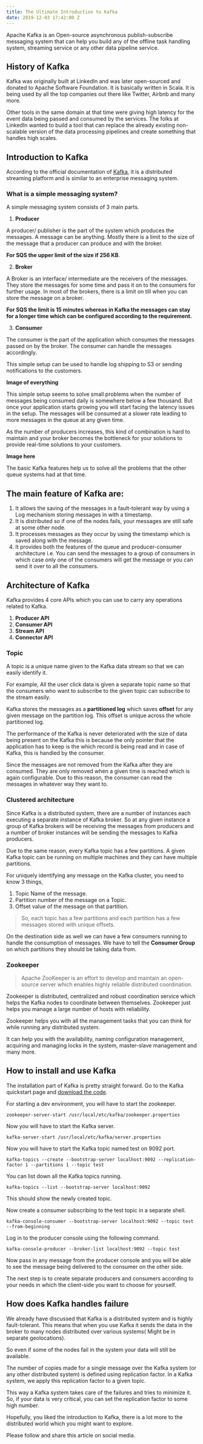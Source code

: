```yaml
---
title: The Ultimate Introduction to Kafka
date: 2019-12-03 17:42:00 Z
---
```


Apache Kafka is an Open-source asynchronous publish-subscribe messaging system that can help you build any of the offline task handling system, streaming service or any other data pipeline service.

## History of Kafka

Kafka was originally built at LinkedIn and was later open-sourced and donated to Apache Software Foundation. It is basically written in Scala. It is being used by all the top companies out there like Twitter, Airbnb and many more.

Other tools in the same domain at that time were giving high latency for the event data being passed and consumed by the services. The folks at LinkedIn wanted to build a tool that can replace the already existing non-scalable version of the data processing pipelines and create something that handles high scales.

## Introduction to Kafka

According to the official documentation of [Kafka](https://kafka.apache.org/intro), it is a distributed streaming platform and is similar to an enterprise messaging system.

### What is a simple messaging system?

A simple messaging system consists of 3 main parts.

1. **Producer**

A producer/ publisher is the part of the system which produces the messages. A message can be anything. Mostly there is a limit to the size of the message that a producer can produce and with the broker.

**For SQS the upper limit of the size if 256 KB**.

2. **Broker**

A Broker is an interface/ intermediate are the receivers of the messages. They store the messages for some time and pass it on to the consumers for further usage. In most of the brokers, there is a limit on till when you can store the message on a broker.

**For SQS the limit is 15 minutes whereas in Kafka the messages can stay for a longer time which can be configured according to the requirement.**

3. **Consumer**

The consumer is the part of the application which consumes the messages passed on by the broker. The consumer can handle the messages accordingly.

This simple setup can be used to handle log shipping to S3 or sending notifications to the customers.

**Image of everything**

This simple setup seems to solve small problems when the number of messages being consumed daily is somewhere below a few thousand. But once your application starts growing you will start facing the latency issues in the setup. The messages will be consumed at a slower rate leading to more messages in the queue at any given time.

As the number of producers increases, this kind of combination is hard to maintain and your broker becomes the bottleneck for your solutions to provide real-time solutions to your customers.

**Image here**

The basic Kafka features help us to solve all the problems that the other queue systems had at that time.

## The main feature of Kafka are:

1. It allows the saving of the messages in a fault-tolerant way by using a Log mechanism storing messages in with a timestamp.
2. It is distributed so if one of the nodes fails, your messages are still safe at some other node.
3. It processes messages as they occur by using the timestamp which is saved along with the message.
4. It provides both the features of the queue and producer-consumer architecture i.e. You can send the messages to a group of consumers in which case only one of the consumers will get the message or you can send it over to all the consumers.

## Architecture of Kafka

Kafka provides 4 core APIs which you can use to carry any operations related to Kafka.

1. **Producer API**
2. **Consumer API**
3. **Stream API**
4. **Connector API**

### Topic

A topic is a unique name given to the Kafka data stream so that we can easily identify it.

For example, All the user click data is given a separate topic name so that the consumers who want to subscribe to the given topic can subscribe to the stream easily.

Kafka stores the messages as a **partitioned log** which saves **offset** for any given message on the partition log. This offset is unique across the whole partitioned log.

The performance of the Kafka is never deteriorated with the size of data being present on the Kafka this is because the only pointer that the application has to keep is the which record is being read and in case of Kafka, this is handled by the consumer.

Since the messages are not removed from the Kafka after they are consumed. They are only removed when a given time is reached which is again configurable. Due to this reason, the consumer can read the messages in whatever way they want to.

### Clustered architecture

Since Kafka is a distributed system, there are a number of instances each executing a separate instance of Kafka broker. So at any given instance a group of Kafka brokers will be receiving the messages from producers and a number of broker instances will be sending the messages to Kafka producers.

Due to the same reason, every Kafka topic has a few partitions. A given Kafka topic can be running on multiple machines and they can have multiple partitions.

For uniquely identifying any message on the Kafka cluster, you need to know 3 things,

1. Topic Name of the message.
2. Partition number of the message on a Topic.
3. Offset value of the message on that partition.

> So, each topic has a few partitions and each partition has a few messages stored with unique offsets.

On the destination side as well we can have a few consumers running to handle the consumption of messages. We have to tell the **Consumer Group** on which partitions they should be taking data from.

### Zookeeper

> Apache ZooKeeper is an effort to develop and maintain an open-source server which enables highly reliable distributed coordination.

Zookeeper is distributed, centralized and robust coordination service which helps the Kafka nodes to coordinate between themselves. Zookeeper just helps you manage a large number of hosts with reliability.

Zookeeper helps you with all the management tasks that you can think for while running any distributed system.

It can help you with the availability, naming configuration management, acquiring and managing locks in the system, master-slave management and many more.

## How to install and use Kafka

The installation part of Kafka is pretty straight forward. Go to the Kafka quickstart page and [download the code](https://kafka.apache.org/quickstart).

For starting a dev environment, you will have to start the zookeeper.

```shell
zookeeper-server-start /usr/local/etc/kafka/zookeeper.properties
```

Now you will have to start the Kafka server.

```shell
kafka-server-start /usr/local/etc/kafka/server.properties
```

Now you will have to start the Kafka topic named test on 9092 port.

```shell
kafka-topics --create --bootstrap-server localhost:9092 --replication-factor 1 --partitions 1 --topic test
```

You can list down all the Kafka topics running.

```shell
kafka-topics --list --bootstrap-server localhost:9092
```

This should show the newly created topic.

Now create a consumer subscribing to the test topic in a separate shell.

```shell
kafka-console-consumer --bootstrap-server localhost:9092 --topic test --from-beginning
```

Log in to the producer console using the following command.

```shell
kafka-console-producer --broker-list localhost:9092 --topic test
```

Now pass in any message from the producer console and you will be able to see the message being delivered to the consumer on the other side.

The next step is to create separate producers and consumers according to your needs in which the client-side you want to choose for yourself.

## How does Kafka handles failure

We already have discussed that Kafka is a distributed system and is highly fault-tolerant. This means that when you use Kafka it sends the data in the broker to many nodes distributed over various systems( Might be in separate geolocations).

So even if some of the nodes fail in the system your data will still be available.

The number of copies made for a single message over the Kafka system (or any other distributed system) is defined using replication factor. In a Kafka system, we apply this replication factor to a given topic.

This way a Kafka system takes care of the failures and tries to minimize it. So, if your data is very critical, you can set the replication factor to some high number.

Hopefully, you liked the introduction to Kafka, there is a lot more to the distributed world which you might want to explore.

Please follow and share this article on social media.